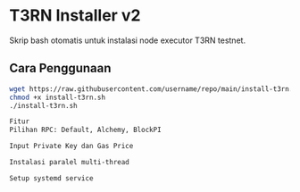 # T3RN Installer v2

Skrip bash otomatis untuk instalasi node executor T3RN testnet.

## Cara Penggunaan

```bash
wget https://raw.githubusercontent.com/username/repo/main/install-t3rn.sh -O install-t3rn.sh
chmod +x install-t3rn.sh
./install-t3rn.sh

Fitur
Pilihan RPC: Default, Alchemy, BlockPI

Input Private Key dan Gas Price

Instalasi paralel multi-thread

Setup systemd service